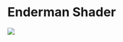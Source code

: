# Enderman Shader

[![](https://i.loli.net/2020/05/04/vsSukp5E8mDZCGU.png)](https://github.com/wode490390/EndermanShader)
